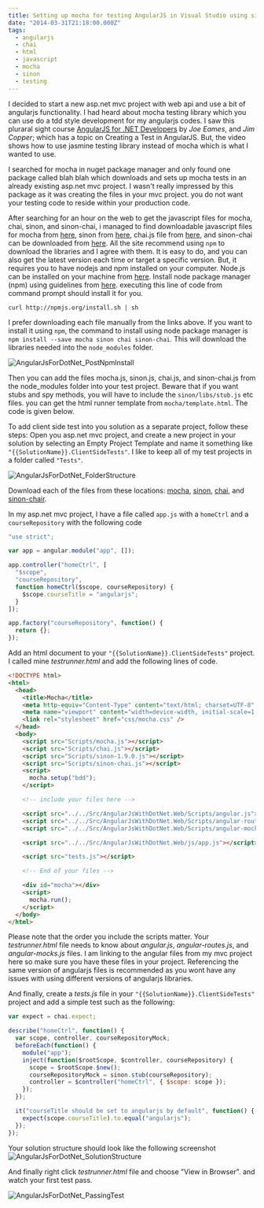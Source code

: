 ```yaml
---
title: Setting up mocha for testing AngularJS in Visual Studio using sinon, and chai
date: "2014-03-31T21:18:00.000Z"
tags:
  - angularjs
  - chai
  - html
  - javascript
  - mocha
  - sinon
  - testing
---
```


I decided to start a new asp.net mvc project with web api and use a bit of angularjs functionality. I had heard about mocha testing library which you can use do a tdd style development for my angularjs codes. I saw this pluraral sight course [AngularJS for .NET Developers](http://pluralsight.com/courses/angularjs-dotnet-developers) by _Joe Eames_, and _Jim Copper_; which has a topic on Creating a Test in AngularJS. But, the video shows how to use jasmine testing library instead of mocha which is what I wanted to use.

I searched for mocha in nuget package manager and only found one package called blah blah which downloads and sets up mocha tests in an already existing asp.net mvc project. I wasn't really impressed by this package as it was creating the files in your mvc project. you do not want your testing code to reside within your production code.

After searching for an hour on the web to get the javascript files for mocha, chai, sinon, and sinon-chai, i managed to find downloadable javascript files for mocha from [here](http://https://github.com/visionmedia/mocha/releases), sinon from [here](http://sinonjs.org/), chai.js file from [here](http://chaijs.com/chai.js), and sinon-chai can be downloaded from [here](https://github.com/domenic/sinon-chai/releases). All the site recommend using `npm` to download the libraries and I agree with them. It is easy to do, and you can also get the latest version each time or target a specific version. But, it requires you to have nodejs and npm installed on your computer. Node.js can be installed on your machine from [here](http://nodejs.org/). Install node package manager (npm) using guidelines from [here](http://howtonode.org/introduction-to-npm). executing this line of code from command prompt should install it for you.

```shell
curl http://npmjs.org/install.sh | sh
```

I prefer downloading each file manually from the links above. If you want to install it using `npm`, the command to install using node package manager is `npm install --save mocha sinon chai sinon-chai`. This will download the libraries needed into the `node_modules` folder.

![AngularJsForDotNet_PostNpmInstall](https://res.cloudinary.com/chekkan/image/upload/v1570362257/angularjsfordotnet_postnpminstall_osa3ag.png)

Then you can add the files mocha.js, sinon.js, chai.js, and sinon-chai.js from the node_modules folder into your test project. Beware that if you want stubs and spy methods, you will have to include the `sinon/libs/stub.js` etc files. you can get the html runner template from `mocha/template.html`. The code is given below.

To add client side test into you solution as a separate project, follow these steps:
Open you asp.net mvc project, and create a new project in your solution by selecting an Empty Project Template and name it something like `"{{SolutionName}}.ClientSideTests"`.
I like to keep all of my test projects in a folder called `"Tests"`.

![AngularJsForDotNet_FolderStructure](https://res.cloudinary.com/chekkan/image/upload/v1570362257/angularjsfordotnet_folderstructure_gtipeh.png)

Download each of the files from these locations: [mocha](https://github.com/visionmedia/mocha/releases), [sinon](http://sinonjs.org/), [chai](http://chaijs.com/chai.js), and [sinon-chair](https://github.com/domenic/sinon-chai/releases).

In my asp.net mvc project, I have a file called `app.js` with a `homeCtrl` and a `courseRepository` with the following code

```javascript
"use strict";

var app = angular.module("app", []);

app.controller("homeCtrl", [
  "$scope",
  "courseRepository",
  function homeCtrl($scope, courseRepository) {
    $scope.courseTitle = "angularjs";
  }
]);

app.factory("courseRepository", function() {
  return {};
});
```

Add an html document to your `"{{SolutionName}}.ClientSideTests"` project. I called mine _testrunner.html_ and add the following lines of code.

```html
<!DOCTYPE html>
<html>
  <head>
    <title>Mocha</title>
    <meta http-equiv="Content-Type" content="text/html; charset=UTF-8" />
    <meta name="viewport" content="width=device-width, initial-scale=1.0" />
    <link rel="stylesheet" href="css/mocha.css" />
  </head>
  <body>
    <script src="Scripts/mocha.js"></script>
    <script src="Scripts/chai.js"></script>
    <script src="Scripts/sinon-1.9.0.js"></script>
    <script src="Scripts/sinon-chai.js"></script>
    <script>
      mocha.setup("bdd");
    </script>

    <!-- include your files here -->

    <script src="../../Src/AngularJsWithDotNet.Web/Scripts/angular.js"></script>
    <script src="../../Src/AngularJsWithDotNet.Web/Scripts/angular-route.js"></script>
    <script src="../../Src/AngularJsWithDotNet.Web/Scripts/angular-mocks.js"></script>

    <script src="../../Src/AngularJsWithDotNet.Web/js/app.js"></script>

    <script src="tests.js"></script>

    <!-- End of your files -->

    <div id="mocha"></div>
    <script>
      mocha.run();
    </script>
  </body>
</html>
```

Please note that the order you include the scripts matter. Your _testrunner.html_ file needs to know about _angular.js_, _angular-routes.js_, and _angular-mocks.js_ files. I am linking to the angular files from my mvc project here so make sure you have these files in your project. Referencing the same version of angularjs files is recommended as you wont have any issues with using different versions of angularjs libraries.

And finally, create a _tests.js_ file in your `"{{SolutionName}}.ClientSideTests"` project and add a simple test such as the following:

```javascript
var expect = chai.expect;

describe("homeCtrl", function() {
  var scope, controller, courseRepositoryMock;
  beforeEach(function() {
    module("app");
    inject(function($rootScope, $controller, courseRepository) {
      scope = $rootScope.$new();
      courseRepositoryMock = sinon.stub(courseRepository);
      controller = $controller("homeCtrl", { $scope: scope });
    });
  });

  it("courseTitle should be set to angularjs by default", function() {
    expect(scope.courseTitle).to.equal("angularjs");
  });
});
```

Your solution structure should look like the following screenshot
![AngularJsForDotNet_SolutionStructure](https://res.cloudinary.com/chekkan/image/upload/v1570362257/angularjsfordotnet_solutionstructure_ladz4c.png)

And finally right click _testrunner.html_ file and choose "View in Browser". and watch your first test pass.

![AngularJsForDotNet_PassingTest](https://res.cloudinary.com/chekkan/image/upload/v1570362257/angularjsfordotnet_passingtest_qdbci8.png)
